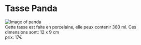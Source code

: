  # Tasse Panda #
 
 
 ![Image of panda](https://s-media-cache-ak0.pinimg.com/564x/12/c1/f6/12c1f62f3ad0985be6c5295d4cc2b66f.jpg)  
 Cette tasse est faite en porcelaine, elle peux contenir 360 ml. Ces dimensions sont: 12 x 9 cm  
 prix: 17€
